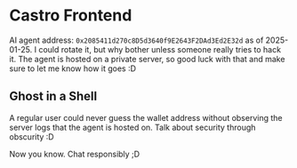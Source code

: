 # Castro Frontend

AI agent address: ```0x2085411d270c8D5d3640f9E2643F2DAd3Ed2E32d``` as of 2025-01-25. I could rotate it, but why bother unless someone really tries to hack it. The agent is hosted on a private server, so good luck with that and make sure to let me know how it goes :D

## Ghost in a Shell

A regular user could never guess the wallet address without observing the server logs that the agent is hosted on. Talk about security through obscurity :D

Now you know. Chat responsibly ;D
